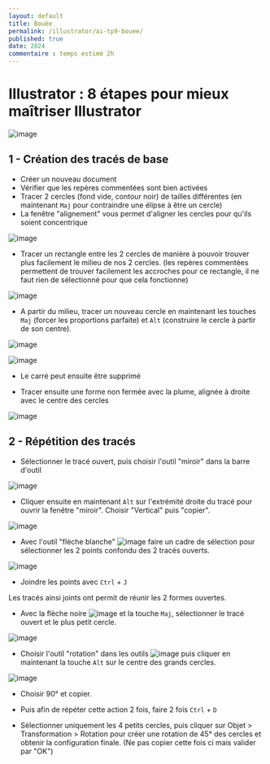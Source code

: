 ```yaml
---
layout: default
title: Bouée
permalink: /illustrator/ai-tp9-bouee/
published: true
date: 2024
commentaire : temps estimé 2h
---
```


# Illustrator : 8 étapes pour mieux maîtriser Illustrator

![image](https://github.com/user-attachments/assets/b1e005b1-09de-4a67-b6e2-fbcccb7df38d)


## 1 - Création des tracés de base

- Créer un nouveau document
- Vérifier que les repères commentées sont bien activées
- Tracer 2 cercles (fond vide, contour noir) de tailles différentes (en maintenant ```Maj``` pour contraindre une élipse à être un cercle)
- La fenêtre "alignement" vous permet d'aligner les cercles pour qu'ils soient concentrique

![image](https://github.com/user-attachments/assets/4f793cc9-fe46-4cd8-9b7b-7f84b5ecffcf)

- Tracer un rectangle entre les 2 cercles de manière à pouvoir trouver plus facilement le milieu de nos 2 cercles. (les repères commentées permettent de trouver facilement les accroches pour ce rectangle, il ne faut rien de sélectionné pour que cela fonctionne)

![image](https://github.com/user-attachments/assets/d029d3b8-7302-408a-9b86-75427459b0ce)

- A partir du milieu, tracer un nouveau cercle en maintenant les touches ```Maj``` (forcer les proportions parfaite) et ```Alt``` (construire le cercle à partir de son centre).

![image](https://github.com/user-attachments/assets/9a5c35eb-7adf-4d35-a40e-e59aac3dcf98)

![image](https://github.com/user-attachments/assets/c1935b99-7cd4-4a68-b12d-867711f0f975)

- Le carré peut ensuite être supprimé

- Tracer ensuite une forme non fermée avec la plume, alignée à droite avec le centre des cercles

![image](https://github.com/user-attachments/assets/7d8d5948-49e6-4afc-9115-8d011ba862af)


## 2 - Répétition des tracés

- Sélectionner le tracé ouvert, puis choisir l'outil "miroir" dans la barre d'outil 

![image](https://github.com/user-attachments/assets/1f244102-2739-44c7-b7d5-3aa74d0afa9a)

- Cliquer ensuite en maintenant ```Alt``` sur l'extrémité droite du tracé pour ouvrir la fenêtre "miroir". Choisir "Vertical" puis "copier".

![image](https://github.com/user-attachments/assets/bf82274a-0e7f-4aeb-8c76-fcf4dc18fd03)

- Avec l'outil "flèche blanche" ![image](https://github.com/user-attachments/assets/855cd6e4-46cb-43d7-8a75-3af06c10bf43) faire un cadre de sélection pour sélectionner les 2 points confondu des 2 tracés ouverts.

![image](https://github.com/user-attachments/assets/f0571207-ab92-4d8f-b099-bc91e4d068eb)

- Joindre les points avec ```Ctrl``` + ```J```

Les tracés ainsi joints ont permit de réunir les 2 formes ouvertes.

- Avec la flèche noire ![image](https://github.com/user-attachments/assets/10cb5b00-e7cd-4dbc-acac-785c3c3bc517) et la touche ```Maj```, sélectionner le tracé ouvert et le plus petit cercle.

![image](https://github.com/user-attachments/assets/5d693807-4d8b-44e3-af4b-287d05db5b4b)

- Choisir l'outil "rotation" dans les outils ![image](https://github.com/user-attachments/assets/b98c85b0-a0ae-4066-a46a-39d456131458) puis cliquer en maintenant la touche ```Alt``` sur le centre des grands cercles.

![image](https://github.com/user-attachments/assets/605d6cd8-cabe-4ba6-b4c4-ee9f369c2140)

- Choisir 90° et copier.

- Puis afin de répéter cette action 2 fois, faire 2 fois ```Ctrl``` + ```D```

- Sélectionner uniquement les 4 petits cercles, puis cliquer sur Objet > Transformation > Rotation pour créer une rotation de 45° des cercles et obtenir la configuration finale. (Ne pas copier cette fois ci mais valider par "OK")
